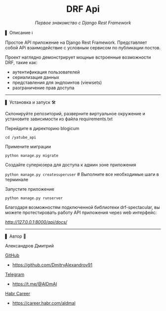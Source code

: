 <div align="center">
<h1> DRF Api </h1>
<p><em>Первое знакомство с Django Rest Framework</em></p>
</div>

▌ Описание ℹ️

Простое API приложение на Django Rest Framework. 
Представляет собой APi взаимодействие с условным сервисом по публикации постов.

Проект наглядно демонстрирует мощные встроенные возможности DRF, такие как:

- аутентификация пользователей
- сериализация данных
- представления для эндпоинтов (viewsets)
- разграничение прав доступа


---

▌ Установка и запуск 🛠️


Склонируйте репозиторий, разверните виртуальное окружение и установите зависимости из файла requirements.txt


Перейдите в директорию blogicum

`cd /yatube_api`

Примените миграции

`python manage.py migrate`

Создайте суперюзера для доступа к админ зоне приложения

`python manage.py createsuperuser` # Выполните все необходимые шаги в терминале

Запустите приложение

`python manage.py runserver`

Благодаря возможностям подключенной библиотеки drf-spectacular, вы можете протестировать работу API приложения через web интерфейс:

*http://127.0.0.1:8000/api/docs/*


---
▌ Автор 📝

Александров Дмитрий

<u>GitHub</u>
 - https://github.com/DmitryAlexandrov91

 <u>Telegram</u>
 - https://t.me/@AlDmAl

  <u>Habr Career</u>
 - https://career.habr.com/aldmal